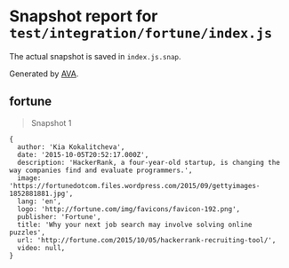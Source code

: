 # Snapshot report for `test/integration/fortune/index.js`

The actual snapshot is saved in `index.js.snap`.

Generated by [AVA](https://avajs.dev).

## fortune

> Snapshot 1

    {
      author: 'Kia Kokalitcheva',
      date: '2015-10-05T20:52:17.000Z',
      description: 'HackerRank, a four-year-old startup, is changing the way companies find and evaluate programmers.',
      image: 'https://fortunedotcom.files.wordpress.com/2015/09/gettyimages-1852881881.jpg',
      lang: 'en',
      logo: 'http://fortune.com/img/favicons/favicon-192.png',
      publisher: 'Fortune',
      title: 'Why your next job search may involve solving online puzzles',
      url: 'http://fortune.com/2015/10/05/hackerrank-recruiting-tool/',
      video: null,
    }
